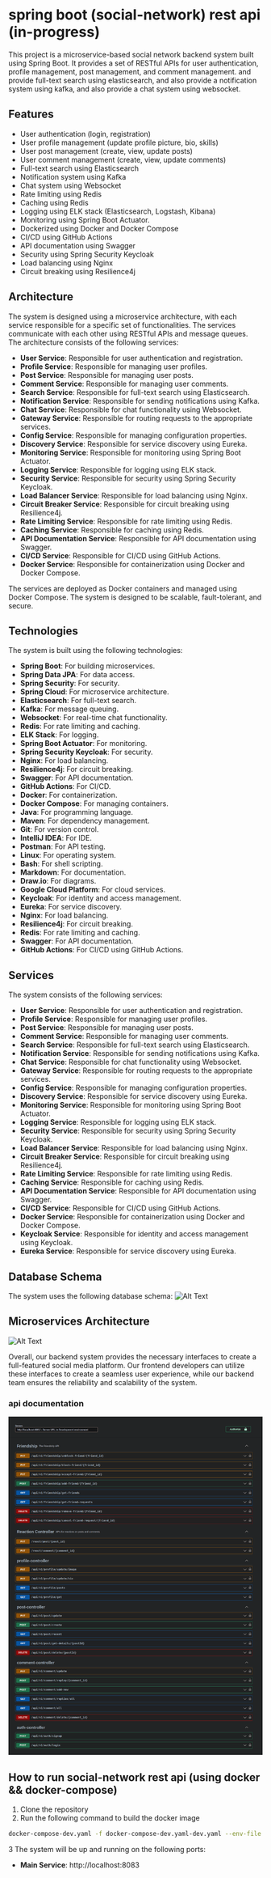 # spring boot (social-network) rest api (in-progress)
This project is a microservice-based social network backend system built using Spring Boot. It provides a set of RESTful APIs for user authentication, profile management, post management, and comment management.
and provide full-text search using elasticsearch, and also provide a notification system using kafka, and also provide a chat system using websocket.
## Features
- User authentication (login, registration)
- User profile management (update profile picture, bio, skills)
- User post management (create, view, update posts)
- User comment management (create, view, update comments)
- Full-text search using Elasticsearch
- Notification system using Kafka
- Chat system using Websocket
- Rate limiting using Redis
- Caching using Redis
- Logging using ELK stack (Elasticsearch, Logstash, Kibana)
- Monitoring using Spring Boot Actuator.
- Dockerized using Docker and Docker Compose
- CI/CD using GitHub Actions
- API documentation using Swagger
- Security using Spring Security Keycloak
- Load balancing using Nginx
- Circuit breaking using Resilience4j

## Architecture
The system is designed using a microservice architecture, with each service responsible for a specific set of functionalities. The services communicate with each other using RESTful APIs and message queues. The architecture consists of the following services:

- **User Service**: Responsible for user authentication and registration.
- **Profile Service**: Responsible for managing user profiles.
- **Post Service**: Responsible for managing user posts.
- **Comment Service**: Responsible for managing user comments.
- **Search Service**: Responsible for full-text search using Elasticsearch.
- **Notification Service**: Responsible for sending notifications using Kafka.
- **Chat Service**: Responsible for chat functionality using Websocket.
- **Gateway Service**: Responsible for routing requests to the appropriate services.
- **Config Service**: Responsible for managing configuration properties.
- **Discovery Service**: Responsible for service discovery using Eureka.
- **Monitoring Service**: Responsible for monitoring using Spring Boot Actuator.
- **Logging Service**: Responsible for logging using ELK stack.
- **Security Service**: Responsible for security using Spring Security Keycloak.
- **Load Balancer Service**: Responsible for load balancing using Nginx.
- **Circuit Breaker Service**: Responsible for circuit breaking using Resilience4j.
- **Rate Limiting Service**: Responsible for rate limiting using Redis.
- **Caching Service**: Responsible for caching using Redis.
- **API Documentation Service**: Responsible for API documentation using Swagger.
- **CI/CD Service**: Responsible for CI/CD using GitHub Actions.
- **Docker Service**: Responsible for containerization using Docker and Docker Compose.

The services are deployed as Docker containers and managed using Docker Compose. The system is designed to be scalable, fault-tolerant, and secure.

## Technologies
The system is built using the following technologies:

- **Spring Boot**: For building microservices.
- **Spring Data JPA**: For data access.
- **Spring Security**: For security.
- **Spring Cloud**: For microservice architecture.
- **Elasticsearch**: For full-text search.
- **Kafka**: For message queuing.
- **Websocket**: For real-time chat functionality.
- **Redis**: For rate limiting and caching.
- **ELK Stack**: For logging.
- **Spring Boot Actuator**: For monitoring.
- **Spring Security Keycloak**: For security.
- **Nginx**: For load balancing.
- **Resilience4j**: For circuit breaking.
- **Swagger**: For API documentation.
- **GitHub Actions**: For CI/CD.
- **Docker**: For containerization.
- **Docker Compose**: For managing containers.
- **Java**: For programming language.
- **Maven**: For dependency management.
- **Git**: For version control.
- **IntelliJ IDEA**: For IDE.
- **Postman**: For API testing.
- **Linux**: For operating system.
- **Bash**: For shell scripting.
- **Markdown**: For documentation.
- **Draw.io**: For diagrams.
- **Google Cloud Platform**: For cloud services.
- **Keycloak**: For identity and access management.
- **Eureka**: For service discovery.
- **Nginx**: For load balancing.
- **Resilience4j**: For circuit breaking.
- **Redis**: For rate limiting and caching.
- **Swagger**: For API documentation.
- **GitHub Actions**: For CI/CD using GitHub Actions.

## Services
The system consists of the following services:

- **User Service**: Responsible for user authentication and registration.
- **Profile Service**: Responsible for managing user profiles.
- **Post Service**: Responsible for managing user posts.
- **Comment Service**: Responsible for managing user comments.
- **Search Service**: Responsible for full-text search using Elasticsearch.
- **Notification Service**: Responsible for sending notifications using Kafka.
- **Chat Service**: Responsible for chat functionality using Websocket.
- **Gateway Service**: Responsible for routing requests to the appropriate services.
- **Config Service**: Responsible for managing configuration properties.
- **Discovery Service**: Responsible for service discovery using Eureka.
- **Monitoring Service**: Responsible for monitoring using Spring Boot Actuator.
- **Logging Service**: Responsible for logging using ELK stack.
- **Security Service**: Responsible for security using Spring Security Keycloak.
- **Load Balancer Service**: Responsible for load balancing using Nginx.
- **Circuit Breaker Service**: Responsible for circuit breaking using Resilience4j.
- **Rate Limiting Service**: Responsible for rate limiting using Redis.
- **Caching Service**: Responsible for caching using Redis.
- **API Documentation Service**: Responsible for API documentation using Swagger.
- **CI/CD Service**: Responsible for CI/CD using GitHub Actions.
- **Docker Service**: Responsible for containerization using Docker and Docker Compose.
- **Keycloak Service**: Responsible for identity and access management using Keycloak.
- **Eureka Service**: Responsible for service discovery using Eureka.

## Database Schema
The system uses the following database schema:
![Alt Text](images/schema.png)

## Microservices Architecture
![Alt Text](images/architecture.png)


Overall, our backend system provides the necessary interfaces to create a full-featured social media platform. Our frontend developers can utilize these interfaces to create a seamless user experience, while our backend team ensures the reliability and scalability of the system.
### api documentation 
![Alt Text](images/apidoc.png)

## How to run social-network rest api (using docker && docker-compose)
1. Clone the repository
2. Run the following command to build the docker image
```bash
docker-compose-dev.yaml -f docker-compose-dev.yaml-dev.yaml --env-file .env up -d  --build
```

3 The system will be up and running on the following ports:
- **Main Service**: http://localhost:8083
